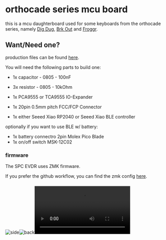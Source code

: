 # orthocade series mcu board

this is a mcu daughterboard used for some keyboards from the orthocade series, namely [Dig Dug](https://github.com/weteor/DigDug), [Brk Out](https://github.com/weteor/BrkOut) and [Froggr](https://github.com/weteor/Frogger).

## Want/Need one?

production files can be found [here](./prod).

You will need the following parts to build one:

- 1x capacitor - 0805 - 100nF

- 3x resistor -  0805 - 10kOhm

- 1x PCA9555 or TCA9555 IO-Expander

- 1x 20pin 0.5mm pitch FCC/FCP Connector

- 1x either Seeed Xiao RP2040 or Seeed Xiao BLE controller

optionally if you want to use BLE w/ battery:

- 1x battery connectro 2pin Molex Pico Blade
- 1x on/off switch MSK-12C02

### firmware

The SPC EVDR uses ZMK firmware.

If you prefer the github workflow, you can find the zmk config [here](https://github.com/weteor/SPC_EVDR-Config).

###

![side](img/side.png)![back](img/back.png)![render](https://user-images.githubusercontent.com/79446655/197630217-8b76d6c4-c2ee-4cee-82ff-70f0dda0aa4b.mp4)
